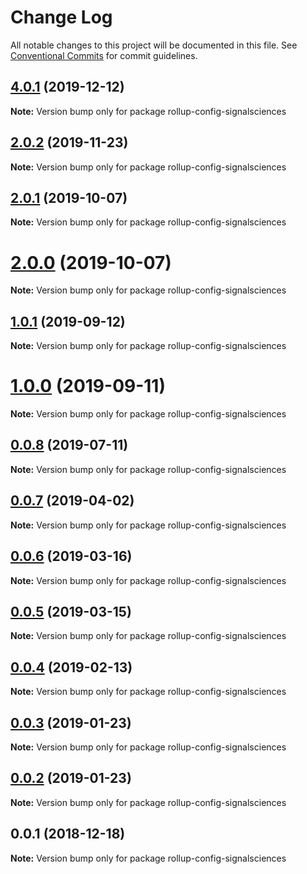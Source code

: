 # Change Log

All notable changes to this project will be documented in this file.
See [Conventional Commits](https://conventionalcommits.org) for commit guidelines.

## [4.0.1](https://github.com/signalsciences/jsdx/compare/v0.0.6...v4.0.1) (2019-12-12)

**Note:** Version bump only for package rollup-config-signalsciences

## [2.0.2](https://github.com/signalsciences/jsdx/compare/rollup-config-signalsciences@2.0.1...rollup-config-signalsciences@2.0.2) (2019-11-23)

**Note:** Version bump only for package rollup-config-signalsciences

## [2.0.1](https://github.com/signalsciences/jsdx/compare/rollup-config-signalsciences@2.0.0...rollup-config-signalsciences@2.0.1) (2019-10-07)

**Note:** Version bump only for package rollup-config-signalsciences

# [2.0.0](https://github.com/signalsciences/jsdx/compare/rollup-config-signalsciences@1.0.1...rollup-config-signalsciences@2.0.0) (2019-10-07)

**Note:** Version bump only for package rollup-config-signalsciences

## [1.0.1](https://github.com/signalsciences/jsdx/compare/rollup-config-signalsciences@1.0.0...rollup-config-signalsciences@1.0.1) (2019-09-12)

**Note:** Version bump only for package rollup-config-signalsciences

# [1.0.0](https://github.com/signalsciences/jsdx/compare/rollup-config-signalsciences@0.0.8...rollup-config-signalsciences@1.0.0) (2019-09-11)

**Note:** Version bump only for package rollup-config-signalsciences

## [0.0.8](https://github.com/signalsciences/jsdx/compare/rollup-config-signalsciences@0.0.7...rollup-config-signalsciences@0.0.8) (2019-07-11)

**Note:** Version bump only for package rollup-config-signalsciences

## [0.0.7](https://github.com/signalsciences/jsdx/compare/rollup-config-signalsciences@0.0.6...rollup-config-signalsciences@0.0.7) (2019-04-02)

**Note:** Version bump only for package rollup-config-signalsciences

## [0.0.6](https://github.com/signalsciences/jsdx/compare/rollup-config-signalsciences@0.0.5...rollup-config-signalsciences@0.0.6) (2019-03-16)

**Note:** Version bump only for package rollup-config-signalsciences

## [0.0.5](https://github.com/signalsciences/jsdx/compare/rollup-config-signalsciences@0.0.4...rollup-config-signalsciences@0.0.5) (2019-03-15)

**Note:** Version bump only for package rollup-config-signalsciences

## [0.0.4](https://github.com/signalsciences/jsdx/compare/rollup-config-signalsciences@0.0.3...rollup-config-signalsciences@0.0.4) (2019-02-13)

**Note:** Version bump only for package rollup-config-signalsciences

## [0.0.3](https://github.com/signalsciences/jsdx/compare/rollup-config-signalsciences@0.0.2...rollup-config-signalsciences@0.0.3) (2019-01-23)

**Note:** Version bump only for package rollup-config-signalsciences

## [0.0.2](https://github.com/signalsciences/jsdx/compare/rollup-config-signalsciences@0.0.1...rollup-config-signalsciences@0.0.2) (2019-01-23)

**Note:** Version bump only for package rollup-config-signalsciences

## 0.0.1 (2018-12-18)

**Note:** Version bump only for package rollup-config-signalsciences
